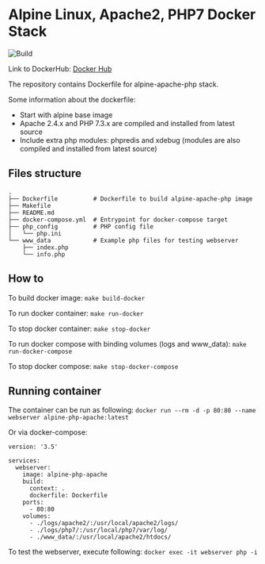 # Alpine Linux, Apache2, PHP7 Docker Stack

![Build](https://github.com/duy0611/alpine-php-apache-stack/workflows/Build/badge.svg)

Link to DockerHub: [Docker Hub](https://hub.docker.com/r/duy0611/alpine-php-apache)

The repository contains Dockerfile for alpine-apache-php stack.

Some information about the dockerfile:
- Start with alpine base image
- Apache 2.4.x and PHP 7.3.x are compiled and installed from latest source
- Include extra php modules: phpredis and xdebug (modules are also compiled and installed from latest source)

## Files structure

```
.
├── Dockerfile          # Dockerfile to build alpine-apache-php image
├── Makefile
├── README.md
├── docker-compose.yml  # Entrypoint for docker-compose target
├── php_config          # PHP config file
│   └── php.ini
└── www_data            # Example php files for testing webserver
    ├── index.php
    └── info.php
```

## How to

To build docker image: `make build-docker`

To run docker container: `make run-docker`

To stop docker container: `make stop-docker`

To run docker compose with binding volumes (logs and www_data): `make run-docker-compose`

To stop docker compose: `make stop-docker-compose`

## Running container

The container can be run as following: `docker run --rm -d -p 80:80 --name webserver alpine-php-apache:latest`

Or via docker-compose:
```
version: '3.5'

services:
  webserver:
    image: alpine-php-apache
    build:
      context: .
      dockerfile: Dockerfile
    ports:
      - 80:80
    volumes:
      - ./logs/apache2/:/usr/local/apache2/logs/
      - ./logs/php7/:/usr/local/php7/var/log/
      - ./www_data/:/usr/local/apache2/htdocs/
```

To test the webserver, execute following: `docker exec -it webserver php -i`

